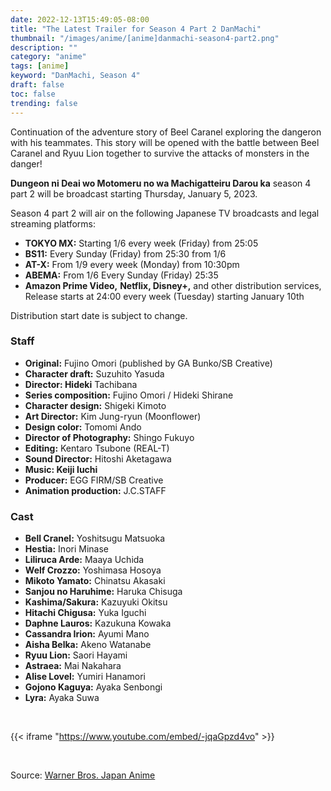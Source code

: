 ```yaml
---
date: 2022-12-13T15:49:05-08:00
title: "The Latest Trailer for Season 4 Part 2 DanMachi"
thumbnail: "/images/anime/[anime]danmachi-season4-part2.png"
description: ""
category: "anime"
tags: [anime]
keyword: "DanMachi, Season 4"
draft: false
toc: false
trending: false
---
```


Continuation of the adventure story of Beel Caranel exploring the dangeron with his teammates. This story will be opened with the battle between Beel Caranel and Ryuu Lion together to survive the attacks of monsters in the danger!

**Dungeon ni Deai wo Motomeru no wa Machigatteiru Darou ka** season 4 part 2 will be broadcast starting Thursday, January 5, 2023.

Season 4 part 2 will air on the following Japanese TV broadcasts and legal streaming platforms:

- **TOKYO MX:** Starting 1/6 every week (Friday) from 25:05
- **BS11:** Every Sunday (Friday) from 25:30 from 1/6
- **AT-X:** From 1/9 every week (Monday) from 10:30pm
- **ABEMA:** From 1/6 Every Sunday (Friday) 25:35
- **Amazon Prime Video,** **Netflix, Disney+,** and other distribution services,
Release starts at 24:00 every week (Tuesday) starting January 10th

Distribution start date is subject to change.


### Staff
- **Original:** Fujino Omori (published by GA Bunko/SB Creative)
- **Character draft:** Suzuhito Yasuda
- **Director: Hideki** Tachibana
- **Series composition:** Fujino Omori / Hideki Shirane
- **Character design:** Shigeki Kimoto
- **Art Director:** Kim Jung-ryun (Moonflower)
- **Design color:** Tomomi Ando
- **Director of Photography:** Shingo Fukuyo
- **Editing:** Kentaro Tsubone (REAL-T)
- **Sound Director:** Hitoshi Aketagawa
- **Music: Keiji Iuchi**
- **Producer:** EGG FIRM/SB Creative
- **Animation production:** J.C.STAFF

### Cast
- **Bell Cranel:** Yoshitsugu Matsuoka
- **Hestia:** Inori Minase
- **Liliruca Arde:** Maaya Uchida
- **Welf Crozzo:** Yoshimasa Hosoya
- **Mikoto Yamato:** Chinatsu Akasaki
- **Sanjou no Haruhime:** Haruka Chisuga
- **Kashima/Sakura:** Kazuyuki Okitsu
- **Hitachi Chigusa:** Yuka Iguchi
- **Daphne Lauros:** Kazukuna Kowaka
- **Cassandra Irion:** Ayumi Mano
- **Aisha Belka:** Akeno Watanabe
- **Ryuu Lion:** Saori Hayami
- **Astraea:** Mai Nakahara
- **Alise Lovel:** Yumiri Hanamori
- **Gojono Kaguya:** Ayaka Senbongi
- **Lyra:** Ayaka Suwa

&nbsp;

{{< iframe "https://www.youtube.com/embed/-jqaGpzd4vo" >}}


&nbsp;

Source: [Warner Bros. Japan Anime](https://www.youtube.com/watch?v=-jqaGpzd4vo&ab_channel=WarnerBros.JapanAnime)